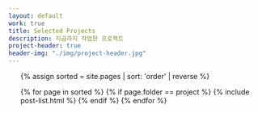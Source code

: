 ```yaml
---
layout: default
work: true
title: Selected Projects
description: 지금까지 작업한 프로젝트
project-header: true
header-img: "./img/project-header.jpg"
---
```


<ul class='o-grid'>
{% assign sorted = site.pages | sort: 'order' | reverse %}

{% for page in sorted %}
    {% if page.folder == project %}
        {% include post-list.html %}
    {% endif %}
{% endfor %}
</ul>